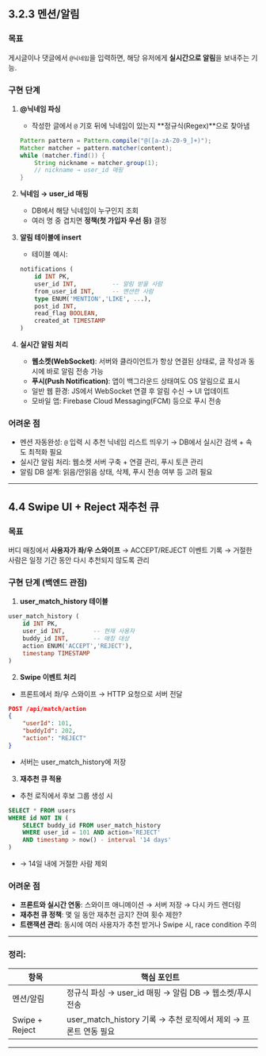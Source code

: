 

## 3.2.3 멘션/알림

### **목표**

게시글이나 댓글에서 `@닉네임`을 입력하면, 해당 유저에게 **실시간으로 알림**을 보내주는 기능.

### **구현 단계**

1. **@닉네임 파싱**

   * 작성한 글에서 `@` 기호 뒤에 닉네임이 있는지 **정규식(Regex)**으로 찾아냄

   ```java
   Pattern pattern = Pattern.compile("@([a-zA-Z0-9_]+)");
   Matcher matcher = pattern.matcher(content);
   while (matcher.find()) {
       String nickname = matcher.group(1);
       // nickname → user_id 매핑
   }
   ```

2. **닉네임 → user_id 매핑**

   * DB에서 해당 닉네임이 누구인지 조회
   * 여러 명 중 겹치면 **정책(첫 가입자 우선 등)** 결정

3. **알림 테이블에 insert**

   * 테이블 예시:

   ```sql
   notifications (
       id INT PK,
       user_id INT,          -- 알림 받을 사람
       from_user_id INT,     -- 멘션한 사람
       type ENUM('MENTION','LIKE', ...),
       post_id INT,
       read_flag BOOLEAN,
       created_at TIMESTAMP
   )
   ```

4. **실시간 알림 처리**

   * **웹소켓(WebSocket)**: 서버와 클라이언트가 항상 연결된 상태로, 글 작성과 동시에 바로 알림 전송 가능
   * **푸시(Push Notification)**: 앱이 백그라운드 상태여도 OS 알림으로 표시
   * 일반 웹 환경: JS에서 WebSocket 연결 후 알림 수신 → UI 업데이트
   * 모바일 앱: Firebase Cloud Messaging(FCM) 등으로 푸시 전송

### **어려운 점**

* 멘션 자동완성: `@` 입력 시 추천 닉네임 리스트 띄우기
  → DB에서 실시간 검색 + 속도 최적화 필요
* 실시간 알림 처리: 웹소켓 서버 구축 + 연결 관리, 푸시 토큰 관리
* 알림 DB 설계: 읽음/안읽음 상태, 삭제, 푸시 전송 여부 등 고려 필요

---

## 4.4 Swipe UI + Reject 재추천 큐

### **목표**

버디 매칭에서 **사용자가 좌/우 스와이프** → ACCEPT/REJECT 이벤트 기록
→ 거절한 사람은 일정 기간 동안 다시 추천되지 않도록 관리

### **구현 단계 (백엔드 관점)**

1. **user_match_history 테이블**

```sql
user_match_history (
    id INT PK,
    user_id INT,        -- 현재 사용자
    buddy_id INT,       -- 매칭 대상
    action ENUM('ACCEPT','REJECT'),
    timestamp TIMESTAMP
)
```

2. **Swipe 이벤트 처리**

* 프론트에서 좌/우 스와이프 → HTTP 요청으로 서버 전달

```json
POST /api/match/action
{
    "userId": 101,
    "buddyId": 202,
    "action": "REJECT"
}
```

* 서버는 user_match_history에 저장

3. **재추천 큐 적용**

* 추천 로직에서 후보 그룹 생성 시

```sql
SELECT * FROM users
WHERE id NOT IN (
    SELECT buddy_id FROM user_match_history
    WHERE user_id = 101 AND action='REJECT'
    AND timestamp > now() - interval '14 days'
)
```

* → 14일 내에 거절한 사람 제외

### **어려운 점**

* **프론트와 실시간 연동**: 스와이프 애니메이션 → 서버 저장 → 다시 카드 렌더링
* **재추천 큐 정책**: 몇 일 동안 재추천 금지? 잔여 횟수 제한?
* **트랜잭션 관리**: 동시에 여러 사용자가 추천 받거나 Swipe 시, race condition 주의

---

### 정리:

| 항목             | 핵심 포인트                                         |
| -------------- | ---------------------------------------------- |
| 멘션/알림          | 정규식 파싱 → user_id 매핑 → 알림 DB → 웹소켓/푸시 전송        |
| Swipe + Reject | user_match_history 기록 → 추천 로직에서 제외 → 프론트 연동 필요 |

---

